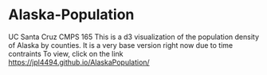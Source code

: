 # Alaska-Population
UC Santa Cruz CMPS 165
This is a d3 visualization of the population density of Alaska by counties. It is a very base version right now due to time contraints
To view, click on the link
https://jpl4494.github.io/AlaskaPopulation/
